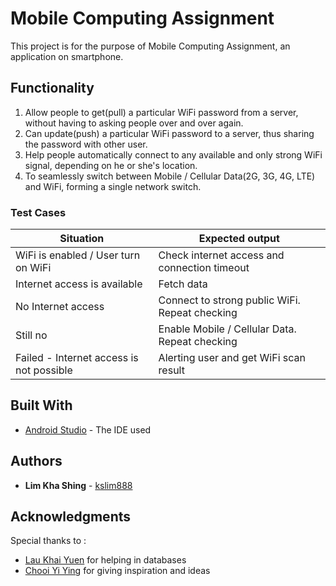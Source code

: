 # Mobile Computing Assignment
This project is for the purpose of Mobile Computing Assignment, an application on smartphone.

## Functionality
1. Allow people to get(pull) a particular WiFi password from a server, without having to asking people over and over again.
2. Can update(push) a particular WiFi password to a server, thus sharing the password with other user.
3. Help people automatically connect to any available and only strong WiFi signal, depending on he or she's location.
4. To seamlessly switch between Mobile / Cellular Data(2G, 3G, 4G, LTE) and WiFi, forming a single network switch.

### Test Cases
Situation | Expected output
------------ | -------------
WiFi is enabled / User turn on WiFi | Check internet access and connection timeout
Internet access is available | Fetch data
No Internet access | Connect to strong public WiFi. Repeat checking
Still no | Enable Mobile / Cellular Data. Repeat checking
Failed - Internet access is not possible | Alerting user and get WiFi scan result

## Built With
* [Android Studio](https://developer.android.com/studio/index.html) - The IDE used

## Authors
* **Lim Kha Shing** - [kslim888](https://github.com/kslim888)

## Acknowledgments
Special thanks to :
* [Lau Khai Yuen](https://lkyyuen.com/) for helping in databases
* [Chooi Yi Ying](https://www.facebook.com/Yying.1008) for giving inspiration and ideas
